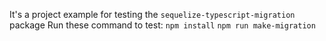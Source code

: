 It's a project example for testing the `sequelize-typescript-migration` package
Run these command to test:
`npm install`
`npm run make-migration`